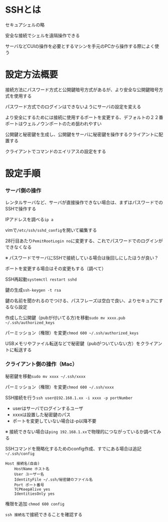 # SSHとは

セキュアシェルの略

安全な接続でシェルを遠隔操作できる

サーバなどCUIの操作を必要とするマシンを手元のPCから操作する際によく使う


# 設定方法概要

接続方法にパスワード方式と公開鍵暗号方式があるが、より安全な公開鍵暗号方式を使用する

パスワード方式でのログインはできないようにサーバの設定を変える

より安全にするためには接続に使用するポートを変更する、デフォルトの２２番ポートはウェルノウンポートのため狙われやすい

公開鍵と秘密鍵を生成し、公開鍵をサーバに秘密鍵を操作するクライアントに配置する

クライアントでコマンドのエイリアスの設定をする

# 設定手順

### サーバ側の操作

レンタルサーバなど、サーバが直接操作できない場合は、まずはパスワードでのSSHで操作する

IPアドレスを調べる`ip a`

vimで`/etc/ssh/sshd_config`を開いて編集する

28行目あたり`PemitRootLogin no`に変更する、これでパスワードでのログインができなくなる

※ パスワードでサーバにSSHで接続している場合は後回しにしたほうが良い？

ポートを変更する場合はその変更もする（調べて）

SSH再起動`systemctl restart sshd`

鍵の生成`ssh-keygen -t rsa`

鍵の名前を聞かれるのでつける、パスフレーズは空白で良い、よりセキュアにするなら設定

作成した公開鍵（pubが付いてる方)を移動`sudo mv xxxx.pub ~/.ssh/authorized_keys`

パーミッション（権限）を変更`chmod 600 ~/.ssh/authorized_keys`

USBメモリやファイル転送などで秘密鍵（pubがついていない方）をクライアントに転送する

### クライアント側の操作（Mac）

秘密鍵を移動`sudo mv xxxx ~/.ssh/xxxx`

パーミッション（権限）を変更`chmod 600 ~/.ssh/xxxx`

SSH接続を行う`ssh user@192.168.1.xx -i xxxx -p portNumber`

- userはサーバでログインするユーザ
- xxxxは設置した秘密鍵のパス
- ポートを変更していない場合は-p以降不要

※ 接続できない場合は`ping 192.168.1.xx`で物理的につながっているか調べてみる

SSHコマンドを簡略化するためのconfig作成、すでにある場合は追記 `~/.ssh/config`

```
Host 接続名(自由)
    HostName ホスト名
    User ユーザー名
    IdentityFile ~/.ssh/秘密鍵のファイル名
    Port ポート番号
    TCPKeepAlive yes
    IdentitiesOnly yes
```

権限を追加 `chmod 600 config`

`ssh 接続名`で接続できることを確認する
